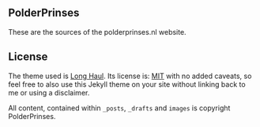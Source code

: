 
## PolderPrinses
These are the sources of the polderprinses.nl website.

## License

The theme used is [Long Haul](http://brianmaierjr.com/long-haul). Its license is: [MIT](LICENSE) with no added caveats, so feel free to also use this Jekyll theme on your site without linking back to me or using a disclaimer.

All content, contained within `_posts`, `_drafts` and `images` is copyright PolderPrinses.
